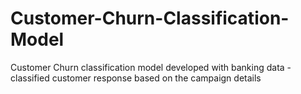 # Customer-Churn-Classification-Model
Customer Churn classification model developed with banking data - classified customer response based on the campaign details

